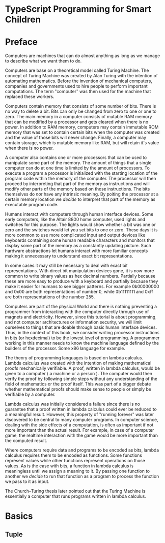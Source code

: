 # TypeScript Programming for Smart Children

# Preface

Computers are machines that can do almost anything as long as we manage to describe what we want them to do.

Computers are base on a theoretical model called Turing Machine. The concept of Turing Machine
was created by Alan Turing with the intention of automating mathematics. Before the invention
of mechanical computers, companies and governments used to hire people to perform important
computations. The term "computer" was then used for the machine that replaced these workers.

Computers contain memory that consists of some number of bits. There is no way to delete a bit.
Bits can only be changed from zero to one or one to zero. The main memory in a computer
consists of mutable RAM memory that can be modified by a processor and gets cleared when there
is no power. In addition to RAM memory, computers may contain immutable ROM memory that was
set to contain certain bits when the computer was created and the value of those bits will never
change. Finally, a computer may contain storage, which is mutable memory like RAM, but will retain
it's value when there is no power.

A computer also contains one or more processors that can be used to manipulate some part of the memory.
The amount of things that a single computer can do at one time is limited by the amount of processors.
To execute a program a processor is initialized with the starting location of the program code within
the memory of the computer. The processor will then proceed by interpreting that part of the memory
as instructions and will modify other parts of the memory based on those instructions. The bits
themselves do *not* have any intrinsic meaning. By poiting the processor at a certain memory location
we *decide* to interpret that part of the memory as executable program code.

Humans interact with computers through human interface devices. Some early computers, like the Altair 8800
home computer, used lights and switches for this purpose. The lights would show whether a bit was one or zero
and the switches would let you set bits to one or zero. These days it is more common to use more complicated
input and output devices like keyboards containing some human readable characters and monitors that display
some part of the memory as a constantly updating picture. Such hardware abstractions let humans interact with
more familiar concepts making it unnecessary to understand exact bit representations.

In some cases it may still be necessary to deal with exact bit representations. With direct bit manipulation
devices gone, it is now more common to write binary values as hex decimal numbers. Partially because these
are more easy to produce with a keyboard and partially because they make it easier for humans to see bigger
patterns. For example 0b00000000 and 0x00 are both representations of number 0, while 0b11111111 and 0xff are
both representations of the number 255.

Computers are part of the physical World and there is nothing preventing a programmer from
interacting with the computer directly through use of magnets and electricity. However, since this
tutorial is about programming, and not computer architectures or information security, we will limit
ourselves to things that are doable through basic human interface devices. Thus, in the context of this
book, we consider writing processor instructions in bits (or hexdecimal) to be the lowest level of
programming. A programmer working in this manner needs to know the machine language defined by the
builders of the processor. Some x86 language for example.

The theory of programming languages is based on lambda calculus. Lambda calculus was created with the
intention of making mathematical proofs mechanically verifiable. A proof, written in lambda calculus,
would be given to a computer ( a machine or a person ). The computer would then verify the proof by
following simple steps without any understanding of the field of mathematics or the proof itself.
This was part of a bigger debate whether mathematical proofs should make sense to people or simply
be verifiable by a computer.

Lambda calculus was initially considered a failure since there is no guarantee that a proof
written in lambda calculus could ever be reduced to a meaningful result. However, this
property of "running forever" was later discovered to be central to many computer programs.
In computer science, dealing with the side effects of a computation, is often as important
if not more important than the actual result. For example, in case of a computer game, the
realtime interaction with the game would be more important than the computed result.

Where computers require data and programs to be encoded as bits, lambda calculus requires
them to be encoded as functions. Some functions represent values while other functions
represent operations on those values. As is the case with bits, a function in lambda
calculus is meaningless until we assign a meaning to it. By passing one function to
another we *decide* to run that function as a program to process the function we pass
to it as input.





The Church–Turing thesis later pointed out that the Turing Machine is essentially a
computer that runs programs written in lambda calculus.



# Basics


## Tuple



